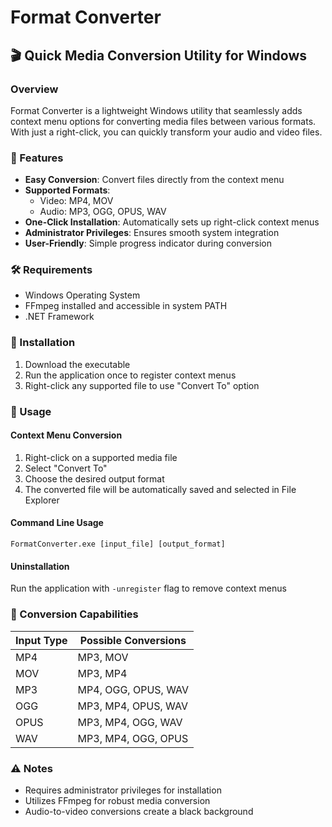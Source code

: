 # Format Converter

## 🎬 Quick Media Conversion Utility for Windows

### Overview

Format Converter is a lightweight Windows utility that seamlessly adds context menu options for converting media files between various formats. With just a right-click, you can quickly transform your audio and video files.

### 🌟 Features

- **Easy Conversion**: Convert files directly from the context menu
- **Supported Formats**:
  - Video: MP4, MOV
  - Audio: MP3, OGG, OPUS, WAV
- **One-Click Installation**: Automatically sets up right-click context menus
- **Administrator Privileges**: Ensures smooth system integration
- **User-Friendly**: Simple progress indicator during conversion

### 🛠️ Requirements

- Windows Operating System
- FFmpeg installed and accessible in system PATH
- .NET Framework

### 💾 Installation

1. Download the executable
2. Run the application once to register context menus
3. Right-click any supported file to use "Convert To" option

### 🚀 Usage

#### Context Menu Conversion
1. Right-click on a supported media file
2. Select "Convert To"
3. Choose the desired output format
4. The converted file will be automatically saved and selected in File Explorer

#### Command Line Usage
```
FormatConverter.exe [input_file] [output_format]
```

#### Uninstallation
Run the application with `-unregister` flag to remove context menus

### 🔄 Conversion Capabilities

| Input Type | Possible Conversions |
|-----------|----------------------|
| MP4       | MP3, MOV             |
| MOV       | MP3, MP4             |
| MP3       | MP4, OGG, OPUS, WAV  |
| OGG       | MP3, MP4, OPUS, WAV  |
| OPUS      | MP3, MP4, OGG, WAV   |
| WAV       | MP3, MP4, OGG, OPUS  |

### ⚠️ Notes

- Requires administrator privileges for installation
- Utilizes FFmpeg for robust media conversion
- Audio-to-video conversions create a black background
